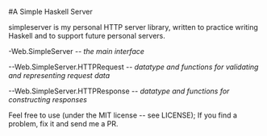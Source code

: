 #A Simple Haskell Server

simpleserver is my personal HTTP server library, written to practice writing Haskell and to support future personal servers.

-Web.SimpleServer *-- the main interface*

--Web.SimpleServer.HTTPRequest *-- datatype and functions for validating and representing request data*

--Web.SimpleServer.HTTPResponse *-- datatype and functions for constructing responses*

Feel free to use (under the MIT license -- see LICENSE); If you find a problem, fix it and send me a PR.
